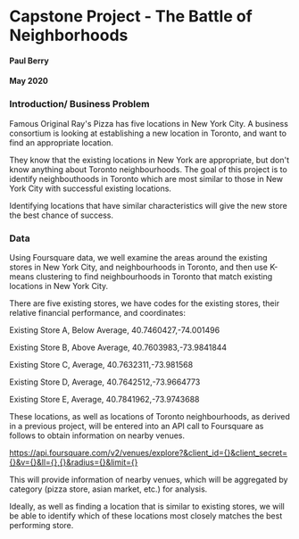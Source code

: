 # Capstone Project - The Battle of Neighborhoods
#### Paul Berry 
#### May 2020

### Introduction/ Business Problem

Famous Original Ray's Pizza has five locations in New York City.  A business consortium is looking at establishing a new location in Toronto, and want to find an appropriate location.

They know that the existing locations in New York are appropriate, but don't know anything about Toronto neighbourhoods.  The goal of this project is to identify neighbouthoods in Toronto which are most similar to those in New York City with successful existing locations.

Identifying locations that have similar characteristics will give the new store the best chance of success.


### Data

Using Foursquare data, we well examine the areas around the existing stores in New York City, and neighbourhoods in Toronto, and then use K-means clustering to find neighbourhoods in Toronto that match existing locations in New York City.

There are five existing stores, we have codes for the existing stores, their relative financial performance, and coordinates:

Existing Store A, Below Average, 40.7460427,-74.001496

Existing Store B, Above Average, 40.7603983,-73.9841844

Existing Store C, Average, 40.7632311,-73.981568

Existing Store D, Average, 40.7642512,-73.9664773

Existing Store E, Average, 40.7841962,-73.9743688

These locations, as well as locations of Toronto neighbourhoods, as derived in a previous project, will be entered into an API call to Foursquare as follows to obtain information on nearby venues.

https://api.foursquare.com/v2/venues/explore?&client_id={}&client_secret={}&v={}&ll={},{}&radius={}&limit={}

This will provide information of nearby venues, which will be aggregated by category (pizza store, asian market, etc.) for analysis.

Ideally, as well as finding a location that is similar to existing stores, we will be able to identify which of these locations most closely matches the best performing store.
